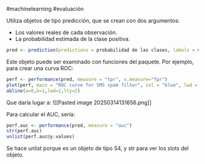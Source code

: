 #machinelearning #evaluación 

Utiliza objetos de tipo predicción, que se crean con dos argumentos:

- Los valores reales de cada observación. 
- La probabilidad estimada de la clase positiva. 


```r
pred <- prediction(predictions = probabilidad de las clases, labels = valores reales para cada observación)
```

Este objeto puede ser examinado con funciones del paquete. Por ejemplo, para crear una curva ROC:

```r
perf <- performance(pred, measure = "tpr", x.measure="fpr")
plot(perf, main = "ROC curve for SMS spam filter", col = "blue", lwd = 3)
abline(a=0,b=1,lwd=2,lty=2)
```

Que daría lugar a: 
![[Pasted image 20250314131656.png]]

Para calcular el AUC, sería:

```r
perf.auc <- performance(pred, measure = "auc")
str(perf.auc)
unlist(perf.auc@y.values) 
```

Se hace unlist porque es un objeto de tipo S4, y str para ver los slots del objeto. 